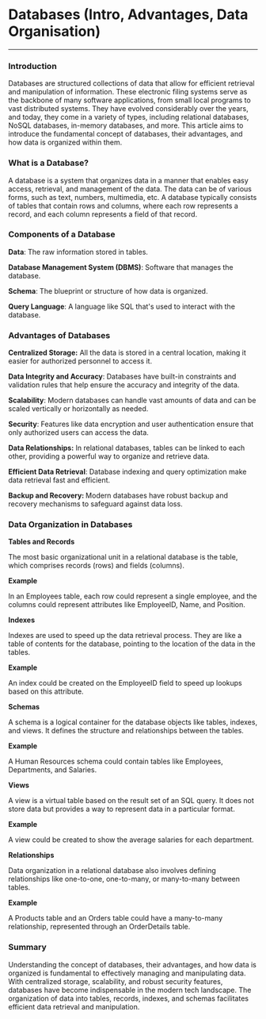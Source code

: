 <div class="track_article_contents__9JJFV">
  <p class="track_title__g20mM">
    <h1>Databases (Intro, Advantages, Data Organisation)</h1>
  </p>
  <hr />
  <div class="track_body__GeGQu">
    <h3><span>Introduction</span></h3>
    <p dir="ltr">
      <span
        >Databases are structured collections of data that allow for efficient
        retrieval and manipulation of information. These electronic filing
        systems serve as the backbone of many software applications, from small
        local programs to vast distributed systems. They have evolved
        considerably over the years, and today, they come in a variety of types,
        including relational databases, NoSQL databases, in-memory databases,
        and more. This article aims to introduce the fundamental concept of
        databases, their advantages, and how data is organized within
        them.</span
      >
    </p>
    <h3><span>What is a Database?</span></h3>
    <p dir="ltr">
      <span
        >A database is a system that organizes data in a manner that enables
        easy access, retrieval, and management of the data. The data can be of
        various forms, such as text, numbers, multimedia, etc. A database
        typically consists of tables that contain rows and columns, where each
        row represents a record, and each column represents a field of that
        record.</span
      >
    </p>
    <h3><span>Components of a Database</span></h3>
    <p dir="ltr">
      <b><strong>Data</strong></b
      ><span>: The raw information stored in tables.</span>
    </p>
    <p dir="ltr">
      <b><strong>Database Management System (DBMS)</strong></b
      ><span>: Software that manages the database.</span>
    </p>
    <p dir="ltr">
      <b><strong>Schema</strong></b
      ><span>: The blueprint or structure of how data is organized.</span>
    </p>
    <p dir="ltr">
      <b><strong>Query Language</strong></b
      ><span
        >: A language like SQL that's used to interact with the database.</span
      >
    </p>
    <h3><span>Advantages of Databases</span></h3>
    <p dir="ltr">
      <b><strong>Centralized Storage:</strong></b
      ><span>
        All the data is stored in a central location, making it easier for
        authorized personnel to access it.</span
      >
    </p>
    <p dir="ltr">
      <b><strong>Data Integrity and Accuracy</strong></b
      ><span
        >: Databases have built-in constraints and validation rules that help
        ensure the accuracy and integrity of the data.</span
      >
    </p>
    <p dir="ltr">
      <b><strong>Scalability</strong></b
      ><span
        >: Modern databases can handle vast amounts of data and can be scaled
        vertically or horizontally as needed.</span
      >
    </p>
    <p dir="ltr">
      <b><strong>Security</strong></b
      ><span
        >: Features like data encryption and user authentication ensure that
        only authorized users can access the data.</span
      >
    </p>
    <p dir="ltr">
      <b><strong>Data Relationships:</strong></b
      ><span>
        In relational databases, tables can be linked to each other, providing a
        powerful way to organize and retrieve data.</span
      >
    </p>
    <p dir="ltr">
      <b><strong>Efficient Data Retrieval</strong></b
      ><span
        >: Database indexing and query optimization make data retrieval fast and
        efficient.</span
      >
    </p>
    <p dir="ltr">
      <b><strong>Backup and Recovery: </strong></b
      ><span
        >Modern databases have robust backup and recovery mechanisms to
        safeguard against data loss.</span
      >
    </p>
    <h3>
      <b><strong>Data Organization in Databases</strong></b>
    </h3>
    <p dir="ltr">
      <b><strong>Tables and Records</strong></b>
    </p>
    <p dir="ltr">
      <span
        >The most basic organizational unit in a relational database is the
        table, which comprises records (rows) and fields (columns).</span
      >
    </p>
    <p dir="ltr">
      <b><strong>Example</strong></b>
    </p>
    <p dir="ltr">
      <span
        >In an Employees table, each row could represent a single employee, and
        the columns could represent attributes like EmployeeID, Name, and
        Position.</span
      >
    </p>
    <p dir="ltr">
      <b><strong>Indexes</strong></b>
    </p>
    <p dir="ltr">
      <span
        >Indexes are used to speed up the data retrieval process. They are like
        a table of contents for the database, pointing to the location of the
        data in the tables.</span
      >
    </p>
    <p dir="ltr">
      <b><strong>Example</strong></b>
    </p>
    <p dir="ltr">
      <span
        >An index could be created on the EmployeeID field to speed up lookups
        based on this attribute.</span
      >
    </p>
    <p dir="ltr">
      <b><strong>Schemas</strong></b>
    </p>
    <p dir="ltr">
      <span
        >A schema is a logical container for the database objects like tables,
        indexes, and views. It defines the structure and relationships between
        the tables.</span
      >
    </p>
    <p dir="ltr">
      <b><strong>Example</strong></b>
    </p>
    <p dir="ltr">
      <span
        >A Human Resources schema could contain tables like Employees,
        Departments, and Salaries.</span
      >
    </p>
    <p dir="ltr">
      <b><strong>Views</strong></b>
    </p>
    <p dir="ltr">
      <span
        >A view is a virtual table based on the result set of an SQL query. It
        does not store data but provides a way to represent data in a particular
        format.</span
      >
    </p>
    <p dir="ltr">
      <b><strong>Example</strong></b>
    </p>
    <p dir="ltr">
      <span
        >A view could be created to show the average salaries for each
        department.</span
      >
    </p>
    <p dir="ltr">
      <b><strong>Relationships</strong></b>
    </p>
    <p dir="ltr">
      <span
        >Data organization in a relational database also involves defining
        relationships like one-to-one, one-to-many, or many-to-many between
        tables.</span
      >
    </p>
    <p dir="ltr">
      <b><strong>Example</strong></b>
    </p>
    <p dir="ltr">
      <span
        >A Products table and an Orders table could have a many-to-many
        relationship, represented through an OrderDetails table.</span
      >
    </p>
    <h3><span>Summary</span></h3>
    <p dir="ltr">
      <span
        >Understanding the concept of databases, their advantages, and how data
        is organized is fundamental to effectively managing and manipulating
        data. With centralized storage, scalability, and robust security
        features, databases have become indispensable in the modern tech
        landscape. The organization of data into tables, records, indexes, and
        schemas facilitates efficient data retrieval and manipulation.</span
      >
    </p>
  </div>
</div>
